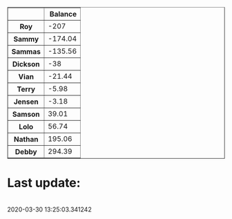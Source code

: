 <table border="1" class="dataframe">
  <thead>
    <tr style="text-align: right;">
      <th></th>
      <th>Balance</th>
    </tr>
  </thead>
  <tbody>
    <tr>
      <th>Roy</th>
      <td>-207</td>
    </tr>
    <tr>
      <th>Sammy</th>
      <td>-174.04</td>
    </tr>
    <tr>
      <th>Sammas</th>
      <td>-135.56</td>
    </tr>
    <tr>
      <th>Dickson</th>
      <td>-38</td>
    </tr>
    <tr>
      <th>Vian</th>
      <td>-21.44</td>
    </tr>
    <tr>
      <th>Terry</th>
      <td>-5.98</td>
    </tr>
    <tr>
      <th>Jensen</th>
      <td>-3.18</td>
    </tr>
    <tr>
      <th>Samson</th>
      <td>39.01</td>
    </tr>
    <tr>
      <th>Lolo</th>
      <td>56.74</td>
    </tr>
    <tr>
      <th>Nathan</th>
      <td>195.06</td>
    </tr>
    <tr>
      <th>Debby</th>
      <td>294.39</td>
    </tr>
  </tbody>
</table><H1>Last update:</h1><br>2020-03-30 13:25:03.341242